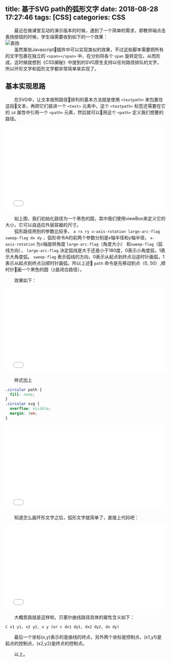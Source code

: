 title: 基于SVG path的弧形文字
date: 2018-08-28 17:27:46
tags: [CSS]
categories: CSS
---
&emsp;&emsp;最近在做课堂互动的演示版本的时候，遇到了一个简单的需求，即教师端点击表扬按钮的时候，学生端需要收到如下的一个效果：    
![表扬](http://ww1.sinaimg.cn/large/8c55dc23gy1fupotdkqsrj207606tdgw.jpg)    
&emsp;&emsp;虽然某些Javascript插件中可以实现类似的效果，不过这些脚本需要把所有的文字包裹在独立的 `<span></span>` 中，在分别将各个 `span` 旋转定位，从而形成，这时候就想到《CSS揭秘》中提到的SVG原生支持以任何路径排队的文字，所以环形文字和弧形文字都非常简单来实现了。    
## 基本实现思路
&emsp;&emsp;在SVG中，让文本按照路径排列的基本方法就是使用 `<textpath>` 来包裹住这段文本，再把它们装进一个 `<text>` 元素中，这个 `<textpath>` 标签还需要在它的 `id` 属性中引用一个 `<path>` 元素，然后就可以用这个 `<path>` 定义我们想要的路径。    

<iframe height='265' scrolling='no' title='LJZreG' src='//codepen.io/illuSioN4ng/embed/LJZreG/?height=265&theme-id=0&default-tab=html,result&embed-version=2' frameborder='no' allowtransparency='true' allowfullscreen='true' style='width: 100%;'>See the Pen <a href='https://codepen.io/illuSioN4ng/pen/LJZreG/'>LJZreG</a> by illuSioN4ng (<a href='https://codepen.io/illuSioN4ng'>@illuSioN4ng</a>) on <a href='https://codepen.io'>CodePen</a>.
</iframe>

&emsp;&emsp;如上图，我们初始化路径为一个黑色的圆，其中我们使用viewBox来定义它的大小，它可以自适应外层容器的尺寸。    
&emsp;&emsp;弧形路径用到的参数比较多， `a rx ry x-axis-rotation large-arc-flag sweep-flag dx dy` ，弧形命令A的前两个参数分别是x轴半径和y轴半径，  `x-axis-rotation` 为x轴旋转角度
`large-arc-flag`（角度大小） 和`sweep-flag`（弧线方向）， `large-arc-flag` 决定弧线是大于还是小于180度，0表示小角度弧，1表示大角度弧。 `sweep-flag` 表示弧线的方向，0表示从起点到终点沿逆时针画弧，1表示从起点到终点沿顺时针画弧。所以上述 `path` 命令是先移动到点（0, 50）,顺时针画一个黑色的圆（z是闭合路径）。     

&emsp;&emsp;效果如下：    
<iframe height='265' scrolling='no' title='MqeXvZ' src='//codepen.io/illuSioN4ng/embed/MqeXvZ/?height=265&theme-id=0&default-tab=html,result&embed-version=2' frameborder='no' allowtransparency='true' allowfullscreen='true' style='width: 100%;'>See the Pen <a href='https://codepen.io/illuSioN4ng/pen/MqeXvZ/'>MqeXvZ</a> by illuSioN4ng (<a href='https://codepen.io/illuSioN4ng'>@illuSioN4ng</a>) on <a href='https://codepen.io'>CodePen</a>.
</iframe>

&emsp;&emsp;样式加上
```css
.circular path {
  fill: none;
}
.circular svg {
  overflow: visible;
  margin: 3em;
}
```

<iframe height='265' scrolling='no' title='YOWveN' src='//codepen.io/illuSioN4ng/embed/YOWveN/?height=265&theme-id=0&default-tab=html,result&embed-version=2' frameborder='no' allowtransparency='true' allowfullscreen='true' style='width: 100%;'>See the Pen <a href='https://codepen.io/illuSioN4ng/pen/YOWveN/'>YOWveN</a> by illuSioN4ng (<a href='https://codepen.io/illuSioN4ng'>@illuSioN4ng</a>) on <a href='https://codepen.io'>CodePen</a>.
</iframe>

&emsp;&emsp;知道怎么画环形文字之后，弧形文字就简单了，直接上代码吧：    

<iframe height='265' scrolling='no' title='环形文字' src='//codepen.io/illuSioN4ng/embed/xJoEYm/?height=265&theme-id=0&default-tab=html,result&embed-version=2' frameborder='no' allowtransparency='true' allowfullscreen='true' style='width: 100%;'>See the Pen <a href='https://codepen.io/illuSioN4ng/pen/xJoEYm/'>环形文字</a> by illuSioN4ng (<a href='https://codepen.io/illuSioN4ng'>@illuSioN4ng</a>) on <a href='https://codepen.io'>CodePen</a>.
</iframe>

&emsp;&emsp;大概思路就是这样啦，贝塞尔曲线路径具体的属性含义如下：     

```
C x1 y1, x2 y2, x y (or c dx1 dy1, dx2 dy2, dx dy)
```    
&emsp;&emsp;最后一个坐标(x,y)表示的是曲线的终点，另外两个坐标是控制点，(x1,y1)是起点的控制点，(x2,y2)是终点的控制点。

&emsp;&emsp;以上。